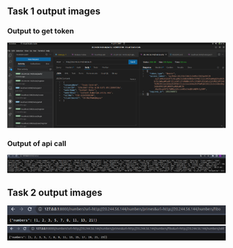 ## Task 1 output images

### Output to get token

![Alt text](<static/Screenshot from 2023-08-18 20-07-59.png>)

### Output of api call

![Alt text](<static/Screenshot from 2023-08-18 19-58-55.png>)

## Task 2 output images

![alt text](./static/Screenshot%20from%202023-08-18%2019-02-35.png)
![Alt text](<static/Screenshot from 2023-08-18 19-04-01.png>)